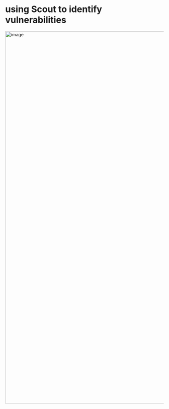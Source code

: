 # using Scout to identify vulnerabilities



<img width="1183" alt="image" src="https://github.com/ajeetraina/todo-list/assets/313480/139261f9-f8ed-4798-8fc1-6d5f8ec2650e">
